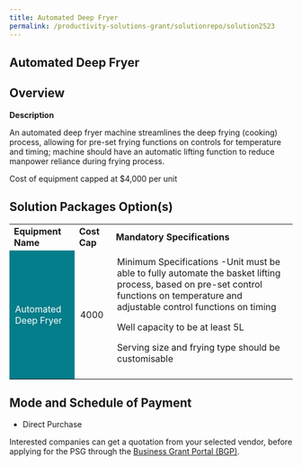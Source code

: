 ```yaml
---
title: Automated Deep Fryer
permalink: /productivity-solutions-grant/solutionrepo/solution2523
---
```


## Automated Deep Fryer

## Overview

**Description**

An automated deep fryer machine streamlines the deep frying (cooking) process, allowing for pre-set frying functions on controls for temperature and timing; machine should have an automatic lifting function to reduce manpower reliance during frying process.

Cost of equipment capped at $4,000 per unit 


## Solution Packages Option(s)

<table>
<tr>
<td><b>Equipment Name</b></td>
<td><b>Cost Cap</b></td>
<td><b>Mandatory Specifications</b></td>
</tr>
<tr>
<td style='padding: 10px; background-color: #037E8A; color: #FFFFFF;'>Automated Deep Fryer</td>
<td style='padding: 10px;'>4000</td>
<td style='padding: 10px;'>Minimum Specifications 
-Unit must be able to fully automate the basket lifting process, based on pre-set control functions on temperature and adjustable control functions on timing

Well capacity to be at least 5L

Serving size and frying type should be customisable

</td>
</tr>
</table>

## Mode and Schedule of Payment

 - Direct Purchase

Interested companies can get a quotation from your selected vendor, before applying for the PSG through the <a href='https://www.businessgrants.gov.sg/' target='_blank' rel='noopener'>Business Grant Portal (BGP)</a>.

<script src="/jquery/resize-tables.js"></script>
